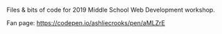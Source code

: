 Files & bits of code for 2019 Middle School Web Development workshop.

Fan page: https://codepen.io/ashliecrooks/pen/aMLZrE
